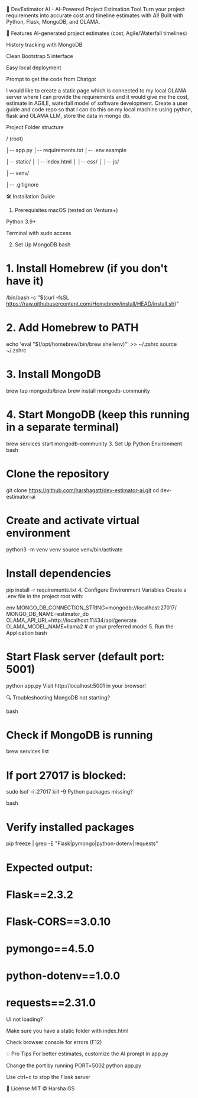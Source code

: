 🚀 DevEstimator AI - AI-Powered Project Estimation Tool
Turn your project requirements into accurate cost and timeline estimates with AI! Built with Python, Flask, MongoDB, and OLAMA.

🌟 Features
AI-generated project estimates (cost, Agile/Waterfall timelines)

History tracking with MongoDB

Clean Bootstrap 5 interface

Easy local deployment

Prompt to get the code from Chatgpt

I would like to create a static page which is connected to my local OLAMA server where I can provide the requirements and it would give me the cost, estimate in AGILE, waterfall model of software development. Create a user guide and code repo so that I can do this on my local machine using python, flask and OLAMA LLM, store the data in mongo db.



Project Folder structure 

/ (root)

│-- app.py
│-- requirements.txt
│-- .env.example

│-- static/
│   │-- index.html
│   │-- css/
│   │-- js/

│-- venv/

│-- .gitignore

🛠️ Installation Guide
1. Prerequisites
macOS (tested on Ventura+)

Python 3.9+

Terminal with sudo access

2. Set Up MongoDB
bash
# 1. Install Homebrew (if you don't have it)
/bin/bash -c "$(curl -fsSL https://raw.githubusercontent.com/Homebrew/install/HEAD/install.sh)"

# 2. Add Homebrew to PATH
echo 'eval "$(/opt/homebrew/bin/brew shellenv)"' >> ~/.zshrc
source ~/.zshrc

# 3. Install MongoDB
brew tap mongodb/brew
brew install mongodb-community

# 4. Start MongoDB (keep this running in a separate terminal)
brew services start mongodb-community
3. Set Up Python Environment
bash
# Clone the repository
git clone https://github.com/harshagatt/dev-estimator-ai.git
cd dev-estimator-ai

# Create and activate virtual environment
python3 -m venv venv
source venv/bin/activate

# Install dependencies
pip install -r requirements.txt
4. Configure Environment Variables
Create a .env file in the project root with:

env
MONGO_DB_CONNECTION_STRING=mongodb://localhost:27017/
MONGO_DB_NAME=estimator_db
OLAMA_API_URL=http://localhost:11434/api/generate
OLAMA_MODEL_NAME=llama2  # or your preferred model
5. Run the Application
bash
# Start Flask server (default port: 5001)
python app.py
Visit http://localhost:5001 in your browser!

🔍 Troubleshooting
MongoDB not starting?

bash
# Check if MongoDB is running
brew services list

# If port 27017 is blocked:
sudo lsof -i :27017
kill -9 <PID>
Python packages missing?

bash
# Verify installed packages
pip freeze | grep -E "Flask|pymongo|python-dotenv|requests"

# Expected output:
# Flask==2.3.2
# Flask-CORS==3.0.10
# pymongo==4.5.0
# python-dotenv==1.0.0
# requests==2.31.0
UI not loading?

Make sure you have a static folder with index.html

Check browser console for errors (F12)

💡 Pro Tips
For better estimates, customize the AI prompt in app.py

Change the port by running PORT=5002 python app.py

Use ctrl+c to stop the Flask server

📜 License
MIT © Harsha GS
